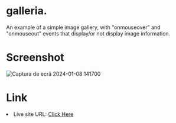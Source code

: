 <h1>galleria.</h1>
An example of a simple image gallery, with "onmouseover" and "onmouseout" events that display/or not display image information.

<h1>Screenshot</h1>

![Captura de ecrã 2024-01-08 141700](https://github.com/diogo-s4ntos/galleria./assets/117995697/a4219d33-9a96-4c05-83a3-99b12f338570)

<h1>Link</h1>
<li>Live site URL: <a href="https://diogo-s4ntos.github.io/galleria./">Click Here</a></li>

